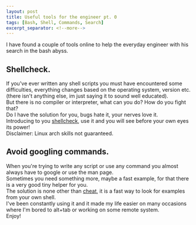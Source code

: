 ```yaml
---
layout: post
title: Useful tools for the engineer pt. 0
tags: [Bash, Shell, Commands, Search]
excerpt_separator: <!--more-->
---
```


I have found a couple of tools online to help the everyday engineer with his search in the bash abyss. 

<!--more-->

## Shellcheck.
If you've ever written any shell scripts you must have encountered some difficulties, everything changes based on the operating system, version etc.(there isn't anything else, im just saying it to sound well educated).<br/>
But there is no compiler or interpreter, what can you do? How do you fight that?<br/>
Do I have the solution for you, bugs hate it, your nerves love it.<br/>
Introducing to you [shellcheck](https://www.shellcheck.net/), use it and you will see before your own eyes its power!<br/>
Disclaimer: Linux arch skills not guaranteed.

## Avoid googling commands.
When you're trying to write any script or use any command you almost always have to google or use the man page.<br/>
Sometimes you need something more, maybe a fast example, for that there is a very good tiny helper for you.<br/>
The solution is none other than [cheat](https://github.com/cheat/cheat), it is a fast way to look for examples from your own shell.<br/>
I've been constantly using it and it made my life easier on many occasions where I'm bored to alt+tab or working on some remote system.<br/>
Enjoy!